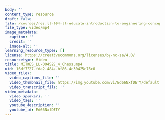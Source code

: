 ```yaml
---
body: ''
content_type: resource
draft: false
file: /courses/res.ll-004-ll-educate-introduction-to-engineering-concepts-spring-2022/mitres_ll-004s22_4_chess_360p_16_9.mp4
file_type: video/mp4
image_metadata:
  caption: ''
  credit: ''
  image-alt: ''
learning_resource_types: []
license: https://creativecommons.org/licenses/by-nc-sa/4.0/
resourcetype: Video
title: MITRES_LL-004S22_4_Chess.mp4
uid: 16df7727-fda2-484a-bf86-4c30425c76c0
video_files:
  video_captions_file: ''
  video_thumbnail_file: https://img.youtube.com/vi/Ed66NxfDETY/default.jpg
  video_transcript_file: ''
video_metadata:
  video_speakers: ''
  video_tags: ''
  youtube_description: ''
  youtube_id: Ed66NxfDETY
---
```

